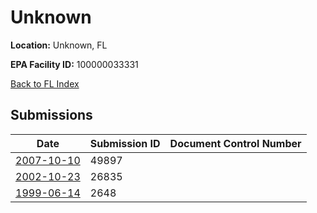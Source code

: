 # Unknown

**Location:** Unknown, FL

**EPA Facility ID:** 100000033331

[Back to FL Index](../../index.md)

## Submissions

| Date | Submission ID | Document Control Number |
|------|--------------|-------------------------|
| [2007-10-10](submissions/49897.md) | 49897 |  |
| [2002-10-23](submissions/26835.md) | 26835 |  |
| [1999-06-14](submissions/2648.md) | 2648 |  |
